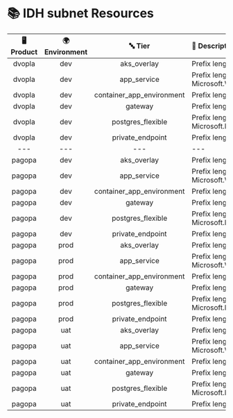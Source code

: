 # 📚 IDH subnet Resources

| 🖥️ Product  | 🌍 Environment | 🔤 Tier | 📝 Description |
|:-------------:|:----------------:|:---------:|:----------------|
| dvopla | dev |  aks_overlay | Prefix length: 24, delegation: - |
| dvopla | dev |  app_service | Prefix length: 27, delegation: Microsoft.Web/serverFarms |
| dvopla | dev |  container_app_environment | Prefix length: 23, delegation: - |
| dvopla | dev |  gateway | Prefix length: 24, delegation: - |
| dvopla | dev |  postgres_flexible | Prefix length: 28, delegation: Microsoft.DBforPostgreSQL/flexibleServers |
| dvopla | dev |  private_endpoint | Prefix length: 26, delegation: - |
|---   |---   | ---   |---  |
| pagopa | dev |  aks_overlay | Prefix length: 24, delegation: - |
| pagopa | dev |  app_service | Prefix length: 27, delegation: Microsoft.Web/serverFarms |
| pagopa | dev |  container_app_environment | Prefix length: 23, delegation: - |
| pagopa | dev |  gateway | Prefix length: 24, delegation: - |
| pagopa | dev |  postgres_flexible | Prefix length: 28, delegation: Microsoft.DBforPostgreSQL/flexibleServers |
| pagopa | dev |  private_endpoint | Prefix length: 26, delegation: - |
| pagopa | prod |  aks_overlay | Prefix length: 24, delegation: - |
| pagopa | prod |  app_service | Prefix length: 27, delegation: Microsoft.Web/serverFarms |
| pagopa | prod |  container_app_environment | Prefix length: 23, delegation: - |
| pagopa | prod |  gateway | Prefix length: 24, delegation: - |
| pagopa | prod |  postgres_flexible | Prefix length: 28, delegation: Microsoft.DBforPostgreSQL/flexibleServers |
| pagopa | prod |  private_endpoint | Prefix length: 26, delegation: - |
| pagopa | uat |  aks_overlay | Prefix length: 24, delegation: - |
| pagopa | uat |  app_service | Prefix length: 27, delegation: Microsoft.Web/serverFarms |
| pagopa | uat |  container_app_environment | Prefix length: 23, delegation: - |
| pagopa | uat |  gateway | Prefix length: 24, delegation: - |
| pagopa | uat |  postgres_flexible | Prefix length: 28, delegation: Microsoft.DBforPostgreSQL/flexibleServers |
| pagopa | uat |  private_endpoint | Prefix length: 26, delegation: - |
